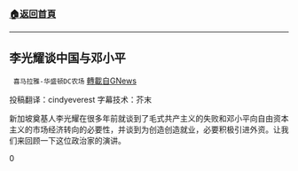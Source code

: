 ###  [:house:返回首頁](https://github.com/ourhimalayas/txt)
---

## 李光耀谈中国与邓小平
` 喜马拉雅-华盛顿DC农场` [轉載自GNews](https://gnews.org/zh-hans/940082/)

投稿翻译：cindyeverest 
字幕技术：芥末

新加坡奠基人李光耀在很多年前就谈到了毛式共产主义的失败和邓小平向自由资本主义的市场经济转向的必要性，并谈到为创造创造就业，必要积极引进外资。让我们来回顾一下这位政治家的演讲。

0
